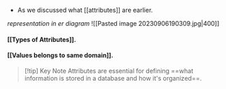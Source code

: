 - As we discussed what [[attributes]] are earlier.

*representation in er diagram*
![[Pasted image 20230906190309.jpg|400]]
#### [[Types of Attributes]].
#### [[Values belongs to same domain]].

>[!tip] Key Note
>Attributes are essential for defining ==what information is stored in a database and how it's organized==.